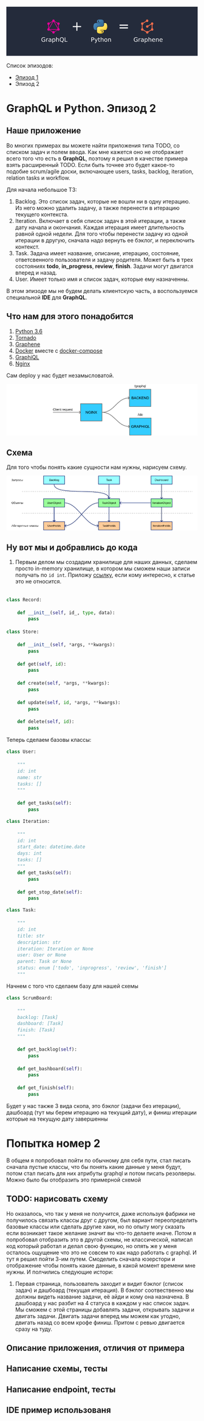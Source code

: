 ![Image of this Article](https://raw.githubusercontent.com/totaki/graphql-learn/develop/articles/main.png)

Список эпизодов:
* [Эпизод 1](https://github.com/totaki/graphql-learn/tree/develop/articles/ru/episode-1/README.md)
* Эпизод 2

# GraphQL и Python. Эпизод 2

## Наше приложение
Во многих примерах вы можете найти приложения типа TODO, со списком задач и полем ввода. Как мне кажется оно не отображает
всего того что есть в **GraphQL**, поэтому я решил в качестве примера взять расширенный TODO. Если быть точнее это будет 
какое-то подобие scrum/agile доски, включающее users, tasks, backlog, iteration, relation tasks и workflow.

Для начала небольшое ТЗ:
1. Backlog. Это список задач, которые не вошли ни в одну итерацию. Из него можно удалить задачу, а также перенести в итерацию
текущего контекста.
2. Iteration. Включает в себя список задач в этой итерации, а также дату начала и окончания. Каждая итерация имеет длительность
равной одной недели. Для того чтобы перенести задачу из одной итерации в другую, сначала надо вернуть ее бэклог, и переключить
контекст.
3. Task. Задача имеет название, описание, итерацию, состояние, ответсвенного пользователя и задачу родителя. Может быть
в трех состояниях **todo**, **in_progress**, **review**, **finish**. Задачи могут двигатся вперед и назад.
4. User. Имеет только имя и список задач, которые ему назначенны.

В этом эпизоде мы не будем делать клиентскую часть, а воспользуемся специальной **IDE** для **GraphQL**.

## Что нам для этого понадобится
1. [Python 3.6](https://www.python.org/downloads/)
2. [Tornado](http://www.tornadoweb.org/en/stable/)
3. [Graphene](http://graphene-python.org/)
4. [Docker](https://www.docker.com/) вместе с [docker-compose](https://docs.docker.com/compose/)
5. [GraphiQL](https://github.com/graphql/graphiql)
6. [Nginx](https://nginx.ru/ru/)

Сам deploy у нас будет незамысловатой.

![Image of this Article](https://raw.githubusercontent.com/totaki/graphql-learn/develop/articles/deploy_full_width.png)


## Cхема
Для того чтобы понять какие сущности нам нужны, нарисуем схему.

![Image of this Article](https://raw.githubusercontent.com/totaki/graphql-learn/develop/articles/sheme.png)


## Ну вот мы и добравлись до кода
1. Первым делом мы создадим хранилище для наших данных, сделаем просто in-memory хранилище, в котором мы сможем наши записи
получать по ```id int```. Приложу [ссылку](https://raw.githubusercontent.com/totaki/graphql-learn/develop/src/backend/store.py),
если кому интересно, к статье это не относится.




```python

class Record:
    
    def __init__(self, id_, type, data):
        pass

class Store:

    def __init__(self, *args, **kwargs):
        pass
       
    def get(self, id):
        pass
    
    def create(self, *args, **kwargs):
        pass
    
    def update(self, id, *args, **kwargs):
        pass
    
    def delete(self, id):
        pass
```

Теперь сделаем базовы классы:

```python
class User:
    
    """
    id: int
    name: str
    tasks: []
    """
    
    def get_tasks(self):
        pass
```

```python
class Iteration:

    """
    id: int
    start_date: datetime.date
    days: int
    tasks: []
    """
    def get_tasks(self):
        pass
    
    def get_stop_date(self):
        pass
```

```python
class Task:

    """
    id: int
    title: str
    description: str
    iteration: Iteration or None
    user: User or None
    parent: Task or None
    status: enum ['todo', 'inprogress', 'review', 'finish']
    """
```

Начнем с того что сделаем базу для нашей схемы
```python
class ScrumBoard:

    """
    backlog: [Task]
    dashboard: [Task]
    finish: [Task]
    """
    
    def get_backlog(self):
        pass
    
    def get_bashboard(self):
        pass
    
    def get_finish(self):
        pass
```

Будет у нас также 3 вида скопа, это бэклог (задачи без итерации), дашбоард (тут мы берем итерацию на текущий дату),
и финиш итерации которые на текущую дату завершенны


#  Попытка номер 2

В общем я попробовал пойти по обычному для себя пути, стал писать сначала пустые классы, что бы понять какие данные у меня
будут, потом стал писать для них атрибуты graphql и потом писать резолверы. Можно было бы отобразить это примерной схемой
## TODO: нарисовать схему
Но оказалось, что так у меня не получится, даже используя фабрики не получилось связать классы друг с другом, был вариант
переопределить базовые классы или сделать другие хаки, но по опыту могу сказать если возникает такое желание значит вы 
что-то делаете иначе. Потом я попробовал отобразить это в другой схемы, не классической, написал код который работал и делал
свою функцию, но опять же у меня осталось ощущение что это не совсем то как надо работать с graphql. И тут я решил пойти
3-им путем. Смоделить сначала юзерстори и отображение чтобы понять какие данные, в какой момент времени мне нужны.
И полчились следующие истори:

1. Первая страница, пользователь заходит и видит бэклог (список задач) и дашбоард (текущая итерация). В бэклог соотвественно мы должны видеть название задачи, её айди
и кому она назначена. В дашбоард у нас разбит на 4 статуса в каждом у нас список задач. Мы сможем с этой страницы добавлять 
задачи, открывать задачи и двигать задачи. Двигать задачи вперед мы можем как угодно, двигать назад со всем крофе финиш.
Притом с ревью двигается сразу на туду.
 
## Описание приложения, отличия от примера
## Написание схемы, тесты
## Написание endpoint, тесты
## IDE пример использованя


